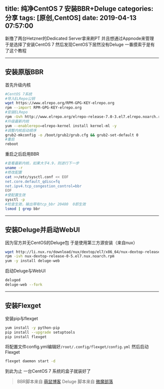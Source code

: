 title: 纯净CentOS 7 安装BBR+Deluge
categories: 分享
tags: [原创,CentOS]
date: 2019-04-13 07:57:00
---
新撸了两台Hetzner的Dedicated Server拿来刷PT
并且想通过Appnode来管理
于是选择了安装CentOS 7
然后发现CentOS下居然没有Deluge
一番摸索于是有了这个教程


<!--more-->


-------
## 安装原版BBR
首先升级内核
```bash
#CentOS 7系统
#导入ELRepo公钥
wget https://www.elrepo.org/RPM-GPG-KEY-elrepo.org
rpm --import RPM-GPG-KEY-elrepo.org
#安装ELRepo
rpm -Uvh http://www.elrepo.org/elrepo-release-7.0-3.el7.elrepo.noarch.rpm
#升级最新内核
yum --enablerepo=elrepo-kernel install kernel-ml -y
#调整内核启动顺序
grub2-mkconfig -o /boot/grub2/grub.cfg && grub2-set-default 0
#重启
reboot
```
重启之后启用BBR
```bash
#查看最新内核，如果大于4.9，则进行下一步
uname -r
#修改配置
cat >>/etc/sysctl.conf << EOF
net.core.default_qdisc=fq
net.ipv4.tcp_congestion_control=bbr
EOF
#使配置生效
sysctl -p
#检查生效，输出带有tcp_bbr 20480  0即生效
lsmod | grep bbr
```
-------
## 安装Deluge并启动WebUI
因为官方并无CentOS的Deluge包
于是使用第三方源安装（来自nux）
```bash
wget http://li.nux.ro/download/nux/dextop/el7/x86_64/nux-dextop-release-0-5.el7.nux.noarch.rpm
rpm -ivh nux-dextop-release-0-5.el7.nux.noarch.rpm
yum -y install deluge-web
```
启动Deluge与WebUI
```bash
deluged
deluge-web --fork
```

-------
## 安装Flexget
安装pip与flexget
```bash
yum install -y python-pip
pip install --upgrade setuptools
pip install flexget
```
将配置文件config.yml编辑好```/root/.config/flexget/config.yml```
然后启动Flexget
```bash
flexget daemon start -d
```

到此为止 一台CentOS 7 系统的盒子就装好了
> BBR脚本来自 [萌鼠博客](https://www.moerats.com/archives/580/ "萌鼠博客")
Deluge 脚本来自 [微魔部落](https://www.vmvps.com/installing-deluge-and-deluge-web-on-centos-7.html "微魔部落")